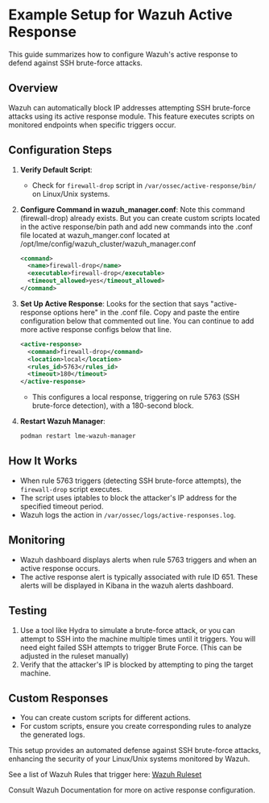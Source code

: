 # Example Setup for Wazuh Active Response

This guide summarizes how to configure Wazuh's active response to defend against SSH brute-force attacks.

## Overview

Wazuh can automatically block IP addresses attempting SSH brute-force attacks using its active response module. This feature executes scripts on monitored endpoints when specific triggers occur.

## Configuration Steps

1. **Verify Default Script**:
   - Check for `firewall-drop` script in `/var/ossec/active-response/bin/` on Linux/Unix systems.

2. **Configure Command in wazuh_manager.conf**: Note this command (firewall-drop) already exists. But you can create custom scripts located in the active response/bin path and add new commands into the .conf file located at wazuh_manger.conf located at /opt/lme/config/wazuh_cluster/wazuh_manager.conf



   ```xml
   <command>
     <name>firewall-drop</name>
     <executable>firewall-drop</executable>
     <timeout_allowed>yes</timeout_allowed>
   </command>
   ```

3. **Set Up Active Response**: Looks for the section that says "active-response options here" in the .conf file. Copy and paste the entire configuration below that commented out line. You can continue to add more active response configs below that line.
   ```xml
   <active-response>
     <command>firewall-drop</command>
     <location>local</location>
     <rules_id>5763</rules_id>
     <timeout>180</timeout>
   </active-response>
   ```
   - This configures a local response, triggering on rule 5763 (SSH brute-force detection), with a 180-second block.

4. **Restart Wazuh Manager**:
   ```bash
   podman restart lme-wazuh-manager
   ```

## How It Works

- When rule 5763 triggers (detecting SSH brute-force attempts), the `firewall-drop` script executes.
- The script uses iptables to block the attacker's IP address for the specified timeout period.
- Wazuh logs the action in `/var/ossec/logs/active-responses.log`.

## Monitoring

- Wazuh dashboard displays alerts when rule 5763 triggers and when an active response occurs.
- The active response alert is typically associated with rule ID 651. These alerts will be displayed in Kibana in the wazuh alerts dashboard.

## Testing

1. Use a tool like Hydra to simulate a brute-force attack, or you can attempt to SSH into the machine multiple times until it triggers. You will need eight failed SSH attempts to trigger Brute Force. (This can be adjusted in the ruleset manually)
2. Verify that the attacker's IP is blocked by attempting to ping the target machine.

## Custom Responses

- You can create custom scripts for different actions.
- For custom scripts, ensure you create corresponding rules to analyze the generated logs.

This setup provides an automated defense against SSH brute-force attacks, enhancing the security of your Linux/Unix systems monitored by Wazuh.

See a list of Wazuh Rules that trigger here: [Wazuh Ruleset](https://github.com/wazuh/wazuh/tree/master/ruleset/rules)

Consult Wazuh Documentation for more on active response configuration.